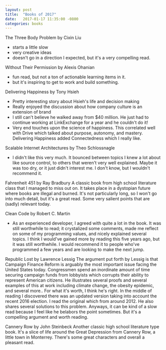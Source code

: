 ```yaml
---
layout: post
title:  "Books of 2017"
date:   2017-01-17 11:35:00 -0800
categories: books
---
```


The Three Body Problem by Cixin Liu
  - starts a little slow
  - very creative ideas
  - doesn't go in a direction I expected, but it's a very compelling read.

Without Their Permission by Alexis Ohanian
 - fun read, but not a ton of actionable learning items in it.
 - but it's inspiring to get to work and build something.

Delivering Happiness by Tony Hsieh
 - Pretty interesting story about Hsieh's life and decision making
 - Really enjoyed the discussion about how company culture is an extension of brand
 - I still can't believe he walked away from $40 million. He just had to continue working at LinkExchange for a year and he couldn't do it! 
 - Very end touches upon the science of happiness. This correlated well with Drive which talked about purpose, autonomy, and mastery. Delivering Happiness added Connectedness which I really like.

Scalable Internet Architectures by Theo Schlossnagle
- I didn't like this very much. It bounced between topics I knew a lot about like source control, to others that weren't very well explained. Maybe it was too dry, or it just didn't interest me. I don't know, but I wouldn't recommend it.

Fahrenheit 451 by Ray Bradbury
A classic book from high school literature class that I managed to miss out on. It takes place in a dystopian future where books are illegal and burned. It's not particularly long, so I won't go into much detail, but it's a great read. Some very salient points that are (sadly) relevant today.

Clean Code by Robert C. Martin
 - As an experienced developer, I agreed with quite a lot in the book. It was still worthwhile to read; it crystalized some comments, made me reflect on some of my programming values, and nicely explained several topics. I think I would've gained more by reading this five years ago, but it was still worthwhile. I would recommend it to people who've programmed a few years and are looking to make the next jump.

Republic Lost by Lawrence Lessig
The argument put forth by Lessig is that Campaign Finance Reform is arguably the most important issue facing the United States today. Congressmen spend an inordinate amount of time securing campaign funds from lobbyists which corrupts their ability to represent American citizens. He illustrates several proofs and several examples of this at work including climate change, the obesity epidemic, and several more.. For what it's worth, I think he's right. In the middle of reading I discovered there was an updated version taking into account the recent 2016 election. I read the original which from around 2012. He also shares several solutions to this problem. Anyways, it can be kind of a slow read because I feel like he belabors the point sometimes. But it's a compelling argument and worth reading.

Cannery Row by John Steinbeck
Another classic high school literature type book. It's a slice of life around the Great Depression from Cannery Row, a little town in Monterrey. There's some great characters and overall a pleasant read.